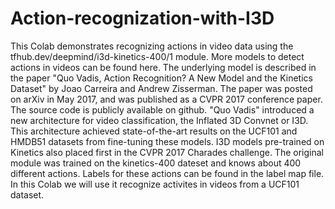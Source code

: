# Action-recognization-with-I3D
This Colab demonstrates recognizing actions in video data using the tfhub.dev/deepmind/i3d-kinetics-400/1 module. More models to detect actions in videos can be found here. 
The underlying model is described in the paper "Quo Vadis, Action Recognition? A New Model and the Kinetics Dataset" by Joao Carreira and Andrew Zisserman. 
The paper was posted on arXiv in May 2017, and was published as a CVPR 2017 conference paper. The source code is publicly available on github.
"Quo Vadis" introduced a new architecture for video classification, the Inflated 3D Convnet or I3D.
This architecture achieved state-of-the-art results on the UCF101 and HMDB51 datasets from fine-tuning these models. 
I3D models pre-trained on Kinetics also placed first in the CVPR 2017 Charades challenge. 
The original module was trained on the kinetics-400 dateset and knows about 400 different actions.
Labels for these actions can be found in the label map file.  In this Colab we will use it recognize activites in videos from a UCF101 dataset.
# 
